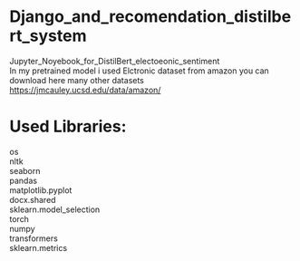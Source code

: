 # Django_and_recomendation_distilbert_system
Jupyter_Noyebook_for_DistilBert_electoeonic_sentiment  
In my pretrained model i used Elctronic dataset from amazon you can download here many other datasets  
https://jmcauley.ucsd.edu/data/amazon/
# Used Libraries:
os  
nltk  
seaborn  
pandas  
matplotlib.pyplot  
docx.shared  
sklearn.model_selection  
torch  
numpy  
transformers  
sklearn.metrics  

